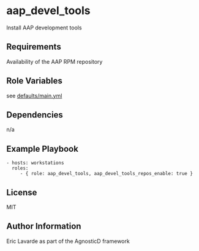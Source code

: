 aap\_devel\_tools
===============

Install AAP development tools

Requirements
------------

Availability of the AAP RPM repository

Role Variables
--------------

see [defaults/main.yml](defaults/main.yml)

Dependencies
------------

n/a

Example Playbook
----------------

    - hosts: workstations
      roles:
         - { role: aap_devel_tools, aap_devel_tools_repos_enable: true }

License
-------

MIT

Author Information
------------------

Eric Lavarde as part of the AgnosticD framework

